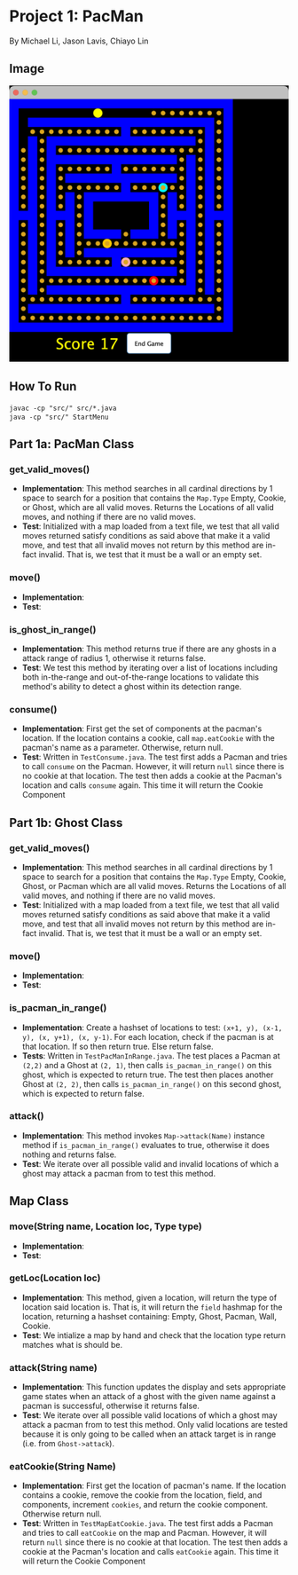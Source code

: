 # Project 1: PacMan
By Michael Li, Jason Lavis, Chiayo Lin

## Image

![Pacman Game](./screenshot.png)

## How To Run
```
javac -cp "src/" src/*.java
java -cp "src/" StartMenu
```

## Part 1a: PacMan Class

### get_valid_moves()

- **Implementation**: This method searches in all cardinal directions by 1 space to search for a position that contains the ```Map.Type``` Empty, Cookie, or Ghost, which are all valid moves. Returns the Locations of all valid moves, and nothing if there are no valid moves.
- **Test**: Initialized with a map loaded from a text file, we test that all valid moves returned satisfy conditions as said above that make it a valid move, and test that all invalid moves not return by this method are in-fact invalid. That is, we test that it must be a wall or an empty set.

### move()

- **Implementation**:
- **Test**:

### is_ghost_in_range()

- **Implementation**: This method returns true if there are any ghosts in a
                      attack range of radius 1, otherwise it returns false.
- **Test**: We test this method by iterating over a list of locations including
            both in-the-range and out-of-the-range locations to validate this
            method's ability to detect a ghost within its detection range.

### consume()

- **Implementation**: First get the set of components at the pacman's location. If the location contains a cookie, call `map.eatCookie` with the pacman's name as a parameter. Otherwise, return null.
- **Test**:  Written in `TestConsume.java`. The test first adds a Pacman and tries to call `consume` on the Pacman. However, it will return `null` since there is no cookie at that location. The test then adds a cookie at the Pacman's location and calls `consume` again. This time it will return the Cookie Component

## Part 1b: Ghost Class

### get_valid_moves()

- **Implementation**: This method searches in all cardinal directions by 1 space to search for a position that contains the ```Map.Type``` Empty, Cookie, Ghost, or Pacman which are all valid moves. Returns the Locations of all valid moves, and nothing if there are no valid moves.
- **Test**: Initialized with a map loaded from a text file, we test that all valid moves returned satisfy conditions as said above that make it a valid move, and test that all invalid moves not return by this method are in-fact invalid. That is, we test that it must be a wall or an empty set.

### move()

- **Implementation**:
- **Test**:

### is_pacman_in_range()

- **Implementation**: Create a hashset of locations to test: `(x+1, y), (x-1, y), (x, y+1), (x, y-1)`. For each location, check if the pacman is at that location. If so then return true. Else return false.
- **Tests**: Written in `TestPacManInRange.java`. The test places a Pacman at `(2,2)` and a Ghost at `(2, 1)`, then calls `is_pacman_in_range()` on this ghost, which is expected to return true. The test then places another Ghost at `(2, 2)`, then calls `is_pacman_in_range()` on this second ghost, which is expected to return false.

### attack()

- **Implementation**: This method invokes `Map->attack(Name)` instance method if
                      `is_pacman_in_range()` evaluates to true, otherwise it does
                      nothing and returns false.
- **Test**: We iterate over all possible valid and invalid locations of which a ghost may
            attack a pacman from to test this method.

## Map Class

### move(String name, Location loc, Type type)

- **Implementation**:
- **Test**:

### getLoc(Location loc)

- **Implementation**: This method, given a location, will return the type of location said location is. That is, it will return the ```field``` hashmap for the location, returning a hashset containing: Empty, Ghost, Pacman, Wall, Cookie.
- **Test**: We intialize a map by hand and check that the location type return matches what is should be.

### attack(String name)

- **Implementation**: This function updates the display and sets appropriate game
                      states when an attack of a ghost with the given name against
                      a pacman is successful, otherwise it returns false.
- **Test**: We iterate over all possible valid locations of which a ghost may attack
            a pacman from to test this method. Only valid locations are tested because
            it is only going to be called when an attack target is in range (i.e. from
            `Ghost->attack`).

### eatCookie(String Name)

- **Implementation**: First get the location of pacman's name. If the location contains a cookie, remove the cookie from the location, field, and components, increment `cookies`, and return the cookie component. Otherwise return null.
- **Test**: Written in `TestMapEatCookie.java`. The test first adds a Pacman and tries to call `eatCookie` on the map and Pacman. However, it will return `null` since there is no cookie at that location. The test then adds a cookie at the Pacman's location and calls `eatCookie` again. This time it will return the Cookie Component

